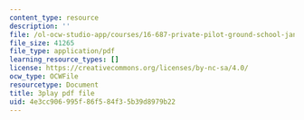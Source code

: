 ```yaml
---
content_type: resource
description: ''
file: /ol-ocw-studio-app/courses/16-687-private-pilot-ground-school-january-iap-2019/4e3cc906995f86f584f35b39d8979b22_MNIYBTHc6mg.pdf
file_size: 41265
file_type: application/pdf
learning_resource_types: []
license: https://creativecommons.org/licenses/by-nc-sa/4.0/
ocw_type: OCWFile
resourcetype: Document
title: 3play pdf file
uid: 4e3cc906-995f-86f5-84f3-5b39d8979b22
---
```

